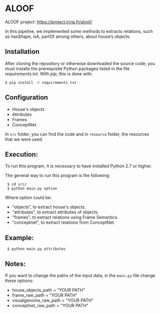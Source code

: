 # ALOOF
ALOOF project: https://project.inria.fr/aloof/

In this pipeline, we implemented some methods to  extracts relations, such as hasShape, isA, partOf among others,  about house’s objects:

## Installation

After cloning the repository or otherwise downloaded the source code, you must installs the prerequisite Python packages listed in the file *requirements.txt*.
With *pip*, this is done with:

    $ pip install -r requirements.txt
 
## Configuration
- House's objects
- Attributes
- Frames
- ConceptNet

In `src` folder, you can find the code and in `resource` folder, the resources that we were used.

## Execution:
To run this program, it is necessary to have installed Python 2.7 or higher.

The general way to run this program is the following:
```
 $ cd src/
 $ python main.py option
```
Where option could be:
- "objects", to extract house's objects.
- "attributes", to extract attributes of objects.
- "frames", to extract relations using Frame Semantics.
- "conceptnet", to extract relations from ConceptNet.

## Example:
```
 $ python main.py attributes
```

## Notes:
If you want to change the paths of the input data, in the `main.py` file change these options:

- house_objects_path = "YOUR PATH"
- frame_raw_path = "YOUR PATH"
- visualgenome_raw_path = "YOUR PATH"
- conceptnet_raw_path = "YOUR PATH"
